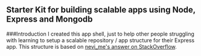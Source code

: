 Starter Kit for building scalable apps using Node, Express and Mongodb
----------------------------------------------------------------------

###Introduction
I created this app shell, just to help other people struggling with learning to
setup a scalable repository / app structure for their Express app. This structure
is based on [nevi_me's answer on StackOverflow](http://stackoverflow.com/a/15572522/942589).
